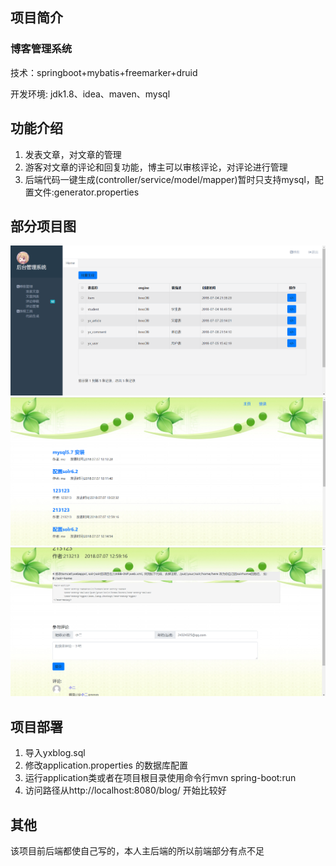 ## 项目简介

### 博客管理系统

技术：springboot+mybatis+freemarker+druid

开发环境: jdk1.8、idea、maven、mysql

## 功能介绍
1.  发表文章，对文章的管理
2.  游客对文章的评论和回复功能，博主可以审核评论，对评论进行管理
3.  后端代码一键生成(controller/service/model/mapper)暂时只支持mysql，配置文件:generator.properties

## 部分项目图
![Image text](https://github.com/dreamlandfeeling/blog/blob/master/img-folder/admin.png)
![Image text](https://github.com/dreamlandfeeling/blog/blob/master/img-folder/blog.png)
![Image text](https://github.com/dreamlandfeeling/blog/blob/master/img-folder/blog_article.png)

## 项目部署
1.	导入yxblog.sql
2.	修改application.properties 的数据库配置
3.	运行application类或者在项目根目录使用命令行mvn spring-boot:run
4.	访问路径从http://localhost:8080/blog/  开始比较好

   

## 其他
该项目前后端都使自己写的，本人主后端的所以前端部分有点不足
